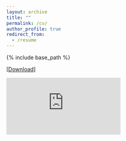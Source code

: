 ```yaml
---
layout: archive
title: ""
permalink: /cv/
author_profile: true
redirect_from:
  - /resume
---
```


{% include base_path %}

[<a href="/files/CV_DC.pdf" download>Download</a>]

<embed src="https://DinoCollalti.github.io/files/CV_DC.pdf" type="application/pdf" />


